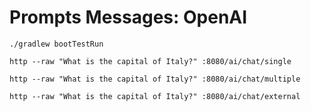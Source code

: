 # Prompts Messages: OpenAI

```shell
./gradlew bootTestRun
```

```shell
http --raw "What is the capital of Italy?" :8080/ai/chat/single
```

```shell
http --raw "What is the capital of Italy?" :8080/ai/chat/multiple
```

```shell
http --raw "What is the capital of Italy?" :8080/ai/chat/external
```
